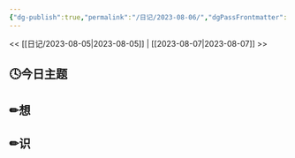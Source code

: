 ```yaml
---
{"dg-publish":true,"permalink":"/日记/2023-08-06/","dgPassFrontmatter":true}
---
```


<< [[日记/2023-08-05\|2023-08-05]] | [[2023-08-07\|2023-08-07]] >>
## 🕓今日主题


## ✏想

## ✏识